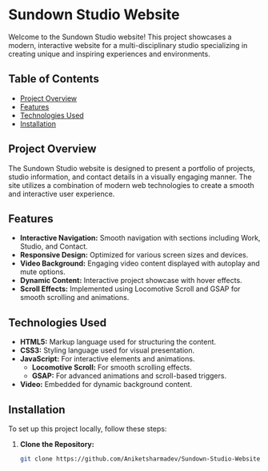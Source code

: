 # Sundown Studio Website

Welcome to the Sundown Studio website! This project showcases a modern, interactive website for a multi-disciplinary studio specializing in creating unique and inspiring experiences and environments.

## Table of Contents

- [Project Overview](#project-overview)
- [Features](#features)
- [Technologies Used](#technologies-used)
- [Installation](#installation)

## Project Overview

The Sundown Studio website is designed to present a portfolio of projects, studio information, and contact details in a visually engaging manner. The site utilizes a combination of modern web technologies to create a smooth and interactive user experience.

## Features

- **Interactive Navigation:** Smooth navigation with sections including Work, Studio, and Contact.
- **Responsive Design:** Optimized for various screen sizes and devices.
- **Video Background:** Engaging video content displayed with autoplay and mute options.
- **Dynamic Content:** Interactive project showcase with hover effects.
- **Scroll Effects:** Implemented using Locomotive Scroll and GSAP for smooth scrolling and animations.

## Technologies Used

- **HTML5:** Markup language used for structuring the content.
- **CSS3:** Styling language used for visual presentation.
- **JavaScript:** For interactive elements and animations.
  - **Locomotive Scroll:** For smooth scrolling effects.
  - **GSAP:** For advanced animations and scroll-based triggers.
- **Video:** Embedded for dynamic background content.

## Installation

To set up this project locally, follow these steps:

1. **Clone the Repository:**

   ```bash
   git clone https://github.com/Aniketsharmadev/Sundown-Studio-Website.git

